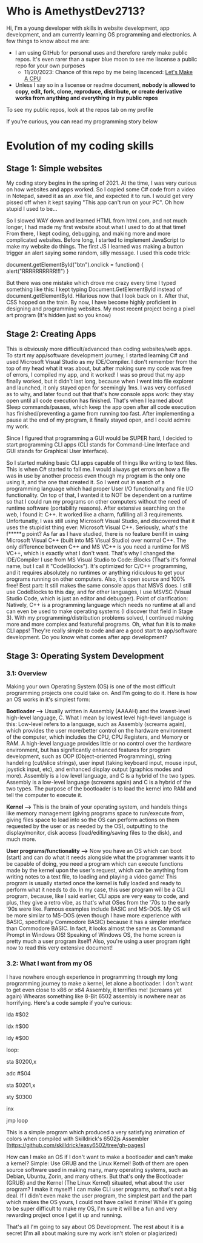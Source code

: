 # Who is AmethystDev2713?

Hi, I'm a young developer with skills in website development, app development, and am currently learning OS programming and electronics. A few things to know about me are:

- I am using GitHub for personal uses and therefore rarely make public repos. It's even rarer than a super blue moon to see me liscense a public repo for your own purposes
    - 11/20/2023: Chance of this repo by me being liscenced: [Let's Make A CPU](https://github.com/AmethystDev2713/Lets-Make-A-CPU)
- Unless I say so in a liscense or readme document, **nobody is allowed to copy, edit, fork, clone, reproduce, distribute, or create derivative works from anything and everything in my public repos**

To see my public repos, look at the repos tab on my profile

If you're curious, you can read my programming story below

# Evolution of my coding skills
## Stage 1: Simple websites

My coding story begins in the spring of 2021. At the time, I was very curious on how websites and apps worked. So I copied some C# code from a video in Notepad, saved it as an .exe file, and expected it to run. I would get very pissed off when it kept saying "This app can't run on your PC". Oh how stupid I used to be...

So I slowed WAY down and learned HTML from html.com, and not much longer, I had made my first website about what I used to do at that time! From there, I kept coding, debugging, and making more and more complicated websites. Before long, I started to implement JavaScript to make my website do things. The first JS I learned was making a button trigger an alert saying some random, silly message. I used this code trick:

document.getElementById("btn").onclick = function() { alert("RRRRRRRRRR!!!") }

But there was one mistake which drove me crazy every time I typed something like this: I kept typing Document.GetElementById instead of document.getElementById. Hilarious now that I look back on it. After that, CSS hopped on the train. By now, I have become highly proficient in designing and programming websites. My most recent project being a pixel art program (It's hidden just so you know)

## Stage 2: Creating Apps

This is obviously more difficult/advanced than coding websites/web apps. To start my app/software development journey, I started learning C# and used Microsoft Visual Studio as my IDE/Compiler. I don't remember from the top of my head what it was about, but after making sure my code was free of errors, I compiled my app, and it worked! I was so proud that my app finally worked, but it didn't last long, because when I went into file explorer and launched, it only stayed open for seemingly 1ms. I was very confused as to why, and later found out that that's how console apps work: they stay open until all code execution has finished. That's when I learned about Sleep commands/pauses, which keep the app open after all code execution has finished/preventing a game from running too fast. After implementing a pause at the end of my program, it finally stayed open, and I could admire my work.

Since I figured that programming a GUI would be SUPER hard, I decided to start programming CLI apps (CLI stands for Command-Line Interface and GUI stands for Graphical User Interface).

So I started making basic CLI apps capable of things like writing to text files. This is when C# started to fail me. I would always get errors on how a file was in use by another process even though my program is the only one using it, and the one that created it. So I went out in search of a programming language which had proper User I/O functionality and file I/O functionality. On top of that, I wanted it to NOT be dependent on a runtime so that I could run my programs on other computers without the need of runtime software (portability reasons). After extensive searching on the web, I found it: C++. It worked like a charm, fufilling all 3 requirements. Unfortunatly, I was still using Microsoft Visual Studio, and discovered that it uses the stupidist thing ever: Microsoft Visual C++. Seriously, what's the f*****g point? As far as I have studied, there is no feature benifit in using Microsoft Visual C++ (built into MS Visual Studio) over normal C++. The only difference between C++ and MS VC++ is you need a runtime for MS VC++, which is exactly what I don't want. That's why I changed the IDE/Compiler I use from MS Visual Studio to Code::Blocks (That's it's formal name, but I call it "CodeBlocks"). It's optimized for C/C++ programming, and it requires absolutely no runtimes or anything ridiculous to get your programs running on other computers. Also, it's open source and 100% free! Best part: It still makes the same console apps that MSVS does. I still use CodeBlocks to this day, and for other languages, I use MSVSC (Visual Studio Code, which is just an editor and debugger). Point of clarification: Natively, C++ is a programming language which needs no runtime at all and can even be used to make operating systems (I discover that field in Stage 3). With my programming/distribution problems solved, I continued making more and more complex and featureful programs. Oh, what fun it is to make CLI apps! They're really simple to code and are a good start to app/software development. Do you know what comes after app development?

## Stage 3: Operating System Development

### 3.1: Overview

Making your own Operating System (OS) is one of the most difficult programming projects one could take on. And I'm going to do it. Here is how an OS works in it's simplest form:

**Bootloader -->** Usually written in Assembly (AAAAH) and the lowest-level high-level language, C. What I mean by lowest level high-level language is this: Low-level refers to a language, such as Assembly (screams again), which provides the user more/better control on the hardware environment of the computer, which includes the CPU, CPU Registers, and Memory or RAM. A high-level language provides little or no control over the hardware environment, but has significantly enhanced features for program development, such as OOP (Object-oriented Programming), string handeling (cut/slice strings), user input (taking keyboard input, mouse input, joystick input, etc), and enhanced display output (graphics modes and more).
Assembly is a low level language, and C is a hybrid of the two types. Assembly is a low-level language (screams again) and C is a hybrid of the two types.
The purpose of the bootloader is to load the kernel into RAM and tell the computer to execute it.

**Kernel -->** This is the brain of your operating system, and handels things like memory management (giving programs space to run/execute from, giving files space to load into so the OS can perform actions on them requested by the user or as needed by the OS), outputting to the display/monitor, disk access (load/editing/saving files to the disk), and much more.

**User programs/functionality -->** Now you have an OS which can boot (start) and can do what it needs alongside what the programmer wants it to be capable of doing, you need a program which can execute functions made by the kernel upon the user's request, which can be anything from writing notes to a text file, to loading and playing a video game! This program is usually started once the kernel is fully loaded and ready to perform what it needs to do. In my case, this user program will be a CLI program, because, like I said earlier, CLI apps are very easy to code, and plus, they give a retro vibe, as that's what OSes from the '70s to the early '90s were like. Famous examples include BASIC and MS-DOS. My OS will be more similar to MS-DOS (even though I have more experience with BASIC, specifically Commodore BASIC) because it has a simpler interface than Commodore BASIC. In fact, it looks almost the same as Command Prompt in Windows OS! Speaking of Windows OS, the home screen is pretty much a user program itself! Also, you're using a user program right now to read this very extensive document!

### 3.2: What I want from my OS

I have nowhere enough experience in programming through my long programming journey to make a kernel, let alone a bootloader. I don't want to get even close to x86 or x64 Assembly, it terrifies me! (screams yet again) Whearas something like 8-Bit 6502 assembly is nowhere near as horrifying. Here's a code sample if you're curious:

lda #$02

ldx #$00

ldy #$00


loop:

  sta $0200,x
  
  adc #$04
  
  sta $0201,x
  
  sty $0300
  
  inx
  
  jmp loop


This is a simple program which produced a very satisfying animation of colors when compiled with Skilldrick's 6502js Assembler [https://github.com/skilldrick/easy6502/tree/gh-pages]

How can I make an OS if I don't want to make a bootloader and can't make a kernel? Simple: Use GRUB and the Linux Kernel! Both of them are open source software used in making many, many operating systems, such as Debian, Ubuntu, Zorin, and many others. But that's only the Bootloader (GRUB) and the Kernel (The Linux Kernel) situated, what about the user program? I make it myself! I can make CLI user programs, so that's not a big deal. If I didn't even make the user program, the simplest part and the part which makes the OS yours, I could not have called it mine! While it's going to be super difficult to make my OS, I'm sure it will be a fun and very rewarding project once I get it up and running.

That's all I'm going to say about OS Development. The rest about it is a secret (I'm all about making sure my work isn't stolen or plagiarized)
